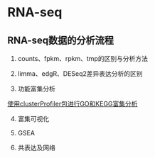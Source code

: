 # RNA-seq

## RNA-seq数据的分析流程

1. counts、fpkm、rpkm、tmp的区别与分析方法

2. limma、edgR、DESeq2差异表达分析的区别

3. 功能富集分析

[使用clusterProfiler包进行GO和KEGG富集分析](https://github.com/handysssun/RNA-seq/blob/main/function_enrichment/clusterProfiler.R)

4. 富集可视化

5. GSEA

6. 共表达及网络
